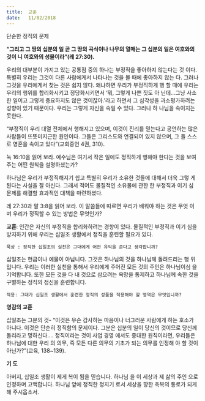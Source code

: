 ```yaml
---
title:  교훈
date:   11/02/2018
---
```


단순한 정직의 문제

**“그리고 그 땅의 십분의 일 곧 그 땅의 곡식이나 나무의 열매는 그 십분의 일은 여호와의 것이 니 여호와의 성물이라”(레 27:30).**

우리의 대부분이 가지고 있는 공통점 중의 하나는 부정직을 좋아하지 않는다는 것 이다. 특별히 우리는 그것이 다른 사람에게서 나타나는 것을 볼 때에 좋아하지 않는 다. 그러나 그것을 우리에게서 찾는 것은 쉽지 않다. 왜냐하면 우리가 부정직하게 행 할 때에 우리는 우리의 행위를 합리화시키고 정당화시키면서 ‘뭐, 그렇게 나쁜 짓도 아 닌데…그냥 사소한 일이고 그렇게 중요하지도 않은 것이잖아.’라고 하면서 그 심각성을 과소평가하려는 성향이 있기 때문이다. 우리는 그렇게 자신을 속일 수 있다. 그러나 하 나님을 속이지는 못한다.

“부정직이 우리 대열 전체에서 행해지고 있으며, 이것이 진리를 믿는다고 공언하는 많은 사람들이 뜨뜻미지근한 원인이다. 그들은 그리스도와 연결되어 있지 않으며, 그 들 스스로 영혼을 속이고 있다”(교회증언 4권, 310).

눅 16:10을 읽어 보라. 예수님은 여기서 작은 일에도 정직하게 행해야 한다는 것을 보여주는 어떤 원칙을 설명하셨는가?

하나님은 우리가 부정직해지기 쉽고 특별히 우리가 소유한 것들에 대해서 더욱 그렇 게 된다는 사실을 잘 아신다. 그래서 적어도 물질적인 소유물에 관한 한 부정직과 이기 심 문제를 해결할 효과적인 대책을 마련하셨다.

레 27:30과 말 3:8을 읽어 보라. 이 말씀들에 따르면 우리가 배워야 하는 것은 무엇 이며 우리가 정직할 수 있는 방법은 무엇인가?

**교훈**: 인간은 자신의 부정직을 합리화하려는 경향이 있다. 물질적인 부정직과 이기 심을 방지하기 위해 우리는 십일조 생활에서 정직을 훈련할 필요가 있다.

`묵상 : 정직한 십일조의 실천은 그대에게 어떤 유익을 준다고 생각합니까?`

십일조는 헌금이나 예물이 아닙니다. 그것은 하나님의 것을 하나님께 돌려드리는 행 위입니다. 우리는 이러한 실천을 통해서 우리에게 주어진 모든 것의 주인은 하나님이심 을 기억합니다. 또한 모든 것을 다 내 것으로 삼으려는 욕망을 통제하고 하나님께 속한  것을 구별하는 정직의 정신을 훈련합니다.

`적용: 그대가 십일조 생활에서 훈련한 정직의 성품을 적용해야 할 영역은 무엇입니까?`

**영감의 교훈**

십일조는 그분의 것- “이것은 무슨 감사하는 마음이나
너그러운 사람에게 하는 호소가 아니다. 이것은 단순히
정직함의 문제이다. 그분은 십분의 일이 당신의 것이므로
당신께 돌리라고 명하신다.… 정직이라는 것이 사업 경영
에서도 중대한 원칙이라면, 우리들은 하나님에 대한 우리
의 의무, 즉 모든 다른 의무의 기초가 되는 의무를 인정해
야 할 것이 아닌가?”(교육, 138~139).

**기 도**

아버지, 십일조 생활이 제게 
복이 됨을 믿습니다. 하나님
을 이 세상과 제 삶의 주인
으로 인정하며 고백합니다. 
하나님 앞에 정직한 청지기
로서 세상을 향한 축복의 
통로가 되게 해 주시옵소서.